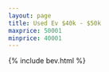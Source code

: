 ```yaml
---
layout: page
title: Used Ev $40k - $50k
maxprice: 50001
minprice: 40001
---
```


{% include bev.html %}